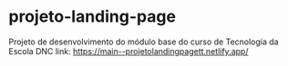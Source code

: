 # projeto-landing-page
Projeto de desenvolvimento do módulo base do curso de Tecnologia da Escola DNC
link: https://main--projetolandingpagett.netlify.app/
